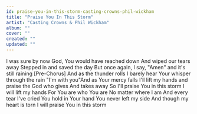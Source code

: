 ```yaml
---
id: praise-you-in-this-storm-casting-crowns-phil-wickham
title: "Praise You In This Storm"
artist: "Casting Crowns & Phil Wickham"
album: ""
cover: ""
created: ""
updated: ""
---
```


I was sure by now
God, You would have reached down
And wiped our tears away
Stepped in and saved the day
But once again, I say, "Amen" and it's still raining
[Pre-Chorus]
And as the thunder rolls
I barely hear Your whisper through the rain
"I'm with you"And as Your mercy falls
I'll lift my hands and praise the God who gives
And takes away
So I'll praise You in this storm
I will lift my hands
For You are who You are
No matter where I am
And every tear I've cried
You hold in Your hand
You never left my side
And though my heart is torn
I will praise You in this storm
